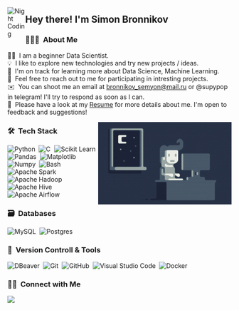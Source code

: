 <img alt="Night Coding" src="./assets/Hand%20Wave.gif" width='40' align="left"/><h2 align="left">Hey there! I'm Simon Bronnikov</h2>

<!-- ## 👋 &nbsp;Hey there! I'm Simon Bronnikov -->

### 👨🏻‍💻 &nbsp;About Me

👨‍💻 &nbsp;I am a beginner Data Scientist.\
💡 &nbsp;I like to explore new technologies and try new projects / ideas.\
🌱 &nbsp;I'm on track for learning more about Data Science, Machine Learning.\
💬 &nbsp;Feel free to reach out to me for participating in intresting projects.\
✉️ &nbsp;You can shoot me an email at bronnikov_semyon@mail.ru or @supypop in telegram! I'll try to respond as soon as I can.\
📄 &nbsp;Please have a look at my [Resume](https://disk.yandex.com/i/jZ-pwYKMM8HQ2g) for more details about me. I'm open to feedback and suggestions!


<img alt="Night Coding" src="https://raw.githubusercontent.com/AVS1508/AVS1508/master/assets/Night-Coding.gif" align="right"/>

### 🛠 &nbsp;Tech Stack

![Python](https://img.shields.io/badge/python-3670A0?style=for-the-badge&logo=python&logoColor=ffdd54)&nbsp;
![C](https://img.shields.io/badge/c-%2300599C.svg?style=for-the-badge&logo=c&logoColor=white)&nbsp;
![Scikit Learn](https://img.shields.io/badge/scikit%20learn-F7931E?style=for-the-badge&logo=scikit-learn&logoColor=fff)&nbsp;
![Pandas](https://img.shields.io/badge/-Pandas-333333?style=for-the-badge&logo=pandas)&nbsp;
![Matplotlib](https://img.shields.io/badge/-Matplotlib-000000?style=flat&logo=python)&nbsp;
![Numpy](https://img.shields.io/badge/Numpy-777BB4?style=for-the-badge&logo=numpy&logoColor=white)&nbsp;
![Bash](https://img.shields.io/badge/Bash-4EAA25?style=for-the-badge&logo=gnubash&logoColor=fff)&nbsp;
![Apache Spark](https://img.shields.io/badge/Apache%20Spark-FDEE21?style=for-the-badge&logo=apachespark&logoColor=black)&nbsp;
![Apache Hadoop](https://img.shields.io/badge/Apache%20Hadoop-66CCFF?style=for-the-badge&logo=apachehadoop&logoColor=black)&nbsp;
![Apache Hive](https://img.shields.io/badge/Apache%20Hive-FDEE21?style=for-the-badge&logo=apachehive&logoColor=black)&nbsp;
![Apache Airflow](https://img.shields.io/badge/Apache%20Airflow-017CEE?style=for-the-badge&logo=Apache%20Airflow&logoColor=white)&nbsp;


### 🗃 &nbsp;Databases

![MySQL](https://img.shields.io/badge/MySQL-4479A1?style=for-the-badge&logo=mysql&logoColor=fff)&nbsp;
![Postgres](https://img.shields.io/badge/Postgres-%23316192.svg?style=for-the-badge&logo=postgresql&logoColor=white)&nbsp;


### 🧰 &nbsp;Version Controll & Tools 
![DBeaver](https://img.shields.io/badge/dbeaver-382923?style=for-the-badge&logo=dbeaver&logoColor=white)&nbsp;
![Git](https://img.shields.io/badge/git-%23F05033.svg?style=for-the-badge&logo=git&logoColor=white)&nbsp;
![GitHub](https://img.shields.io/badge/github-%23121011.svg?style=for-the-badge&logo=github&logoColor=white)&nbsp;
![Visual Studio Code](https://img.shields.io/badge/Visual%20Studio%20Code-0078d7.svg?style=for-the-badge&logo=visual-studio-code&logoColor=white)&nbsp;
![Docker](https://img.shields.io/badge/docker-257bd6?style=for-the-badge&logo=docker&logoColor=white)&nbsp;



### 🤝🏻 &nbsp;Connect with Me

<p align="left">
<a href="https://t.me/supypop"><img src="https://a11ybadges.com/badge?style=for-the-badge&logo=telegram"/></a>
</p>
